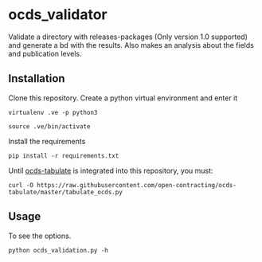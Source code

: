 # ocds_validator

Validate a directory with releases-packages (Only version 1.0 supported) and generate a bd with the results. Also makes
an analysis about the fields and publication levels.

## Installation

Clone this repository. Create a python virtual environment and enter it

```shell
virtualenv .ve -p python3

source .ve/bin/activate
```

Install the requirements

```shell
pip install -r requirements.txt
```

Until [ocds-tabulate](https://github.com/open-contracting/ocds-tabulate) is integrated into this repository, you must:

```shell
curl -O https://raw.githubusercontent.com/open-contracting/ocds-tabulate/master/tabulate_ocds.py
```

## Usage

To see the options.

```shell
python ocds_validation.py -h
```